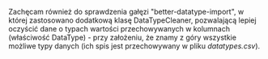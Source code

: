 Zachęcam również do sprawdzenia gałęzi "better-datatype-import", w której zastosowano dodatkową klasę DataTypeCleaner, pozwalającą lepiej oczyścić dane o typach wartości przechowywanych w kolumnach (właściwość DataType) - przy założeniu, że znamy z góry wszystkie możliwe typy danych (ich spis jest przechowywany w pliku *datatypes.csv*).
